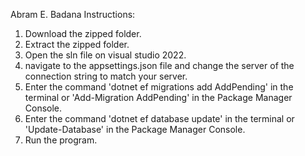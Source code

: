 Abram E. Badana
Instructions:

1. Download the zipped folder.
2. Extract the zipped folder.
3. Open the sln file on visual studio 2022.
4. navigate to the appsettings.json file and change the server of the connection string to match your server.
5. Enter the command 'dotnet ef migrations add AddPending' in the terminal or 'Add-Migration AddPending' in the Package Manager Console.
6. Enter the command 'dotnet ef database update' in the terminal or 'Update-Database' in the Package Manager Console.
7. Run the program.
